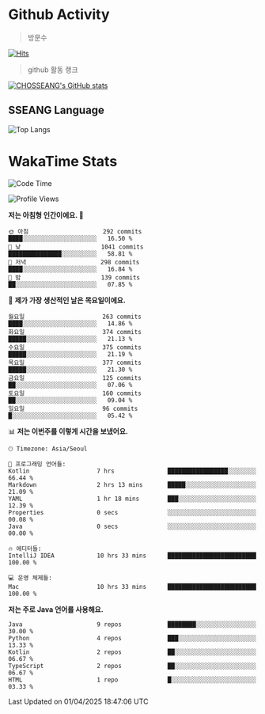 <!--
**CHOSSEANG/CHOSSEANG** is a ✨ _special_ ✨ repository because its `README.md` (this file) appears on your GitHub profile.

Here are some ideas to get you started:

- 🔭 I’m currently working on ...
- 🌱 I’m currently learning ...
- 👯 I’m looking to collaborate on ...
- 🤔 I’m looking for help with ...
- 💬 Ask me about ...
- 📫 How to reach me: ...
- 😄 Pronouns: ...
- ⚡ Fun fact: ...
-->

# Github Activity
> 방문수

[![Hits](https://hits.seeyoufarm.com/api/count/incr/badge.svg?url=https%3A%2F%2Fgithub.com%2FCHOSSEANG&count_bg=%238AED3E&title_bg=%23495358&icon=electron.svg&icon_color=%23E7E7E7&title=CHOSSEANG&edge_flat=false)](https://hits.seeyoufarm.com)
> github 활동 랭크

[![CHOSSEANG's GitHub stats](https://github-readme-stats.vercel.app/api?username=CHOSSEANG)](https://github.com/CHOSSEANG/github-readme-stats)

## SSEANG Language
![Top Langs](https://github-readme-stats.vercel.app/api/top-langs/?username=CHOSSEANG&layout=compact)

# WakaTime Stats

<!--START_SECTION:waka-->
![Code Time](http://img.shields.io/badge/Code%20Time-477%20hrs%208%20mins-blue)

![Profile Views](http://img.shields.io/badge/Profile%20Views-0-blue)

**저는 아침형 인간이에요. 🐤** 

```text
🌞 아침                     292 commits         ████░░░░░░░░░░░░░░░░░░░░░   16.50 % 
🌆 낮　                     1041 commits        ███████████████░░░░░░░░░░   58.81 % 
🌃 저녁                     298 commits         ████░░░░░░░░░░░░░░░░░░░░░   16.84 % 
🌙 밤　                     139 commits         ██░░░░░░░░░░░░░░░░░░░░░░░   07.85 % 
```
📅 **제가 가장 생산적인 날은 목요일이에요.** 

```text
월요일                      263 commits         ████░░░░░░░░░░░░░░░░░░░░░   14.86 % 
화요일                      374 commits         █████░░░░░░░░░░░░░░░░░░░░   21.13 % 
수요일                      375 commits         █████░░░░░░░░░░░░░░░░░░░░   21.19 % 
목요일                      377 commits         █████░░░░░░░░░░░░░░░░░░░░   21.30 % 
금요일                      125 commits         ██░░░░░░░░░░░░░░░░░░░░░░░   07.06 % 
토요일                      160 commits         ██░░░░░░░░░░░░░░░░░░░░░░░   09.04 % 
일요일                      96 commits          █░░░░░░░░░░░░░░░░░░░░░░░░   05.42 % 
```


📊 **저는 이번주를 이렇게 시간을 보냈어요.** 

```text
🕑︎ Timezone: Asia/Seoul

💬 프로그래밍 언어들: 
Kotlin                   7 hrs               █████████████████░░░░░░░░   66.44 % 
Markdown                 2 hrs 13 mins       █████░░░░░░░░░░░░░░░░░░░░   21.09 % 
YAML                     1 hr 18 mins        ███░░░░░░░░░░░░░░░░░░░░░░   12.39 % 
Properties               0 secs              ░░░░░░░░░░░░░░░░░░░░░░░░░   00.08 % 
Java                     0 secs              ░░░░░░░░░░░░░░░░░░░░░░░░░   00.00 % 

🔥 에디터들: 
IntelliJ IDEA            10 hrs 33 mins      █████████████████████████   100.00 % 

💻 운영 체제들: 
Mac                      10 hrs 33 mins      █████████████████████████   100.00 % 
```

**저는 주로 Java 언어를 사용해요.** 

```text
Java                     9 repos             ████████░░░░░░░░░░░░░░░░░   30.00 % 
Python                   4 repos             ███░░░░░░░░░░░░░░░░░░░░░░   13.33 % 
Kotlin                   2 repos             ██░░░░░░░░░░░░░░░░░░░░░░░   06.67 % 
TypeScript               2 repos             ██░░░░░░░░░░░░░░░░░░░░░░░   06.67 % 
HTML                     1 repo              █░░░░░░░░░░░░░░░░░░░░░░░░   03.33 % 
```




 Last Updated on 01/04/2025 18:47:06 UTC
<!--END_SECTION:waka-->
